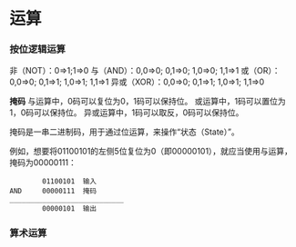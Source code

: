 运算
===

###  按位逻辑运算
非（NOT）：0=>1;1=>0
与（AND）：0,0=>0; 0,1=>0; 1,0=>0; 1,1=>1
或（OR）：0,0=>0; 0,1=>1; 1,0=>1; 1,1=>1
异或（XOR）：0,0=>0; 0,1=>1; 1,0=>1; 1,1=>0

**掩码**
与运算中，0码可以复位为0，1码可以保持位。
或运算中，1码可以置位为1，0码可以保持位。
异或运算中，1码可以取反，0码可以保持位。

掩码是一串二进制码，用于通过位运算，来操作“状态（State）”。

例如，想要将01100101的左侧5位复位为0（即00000101），就应当使用与运算，掩码为00000111：
```
        01100101  输入
AND     00000111  掩码
____________________________
        00000101  输出
```

###  算术运算